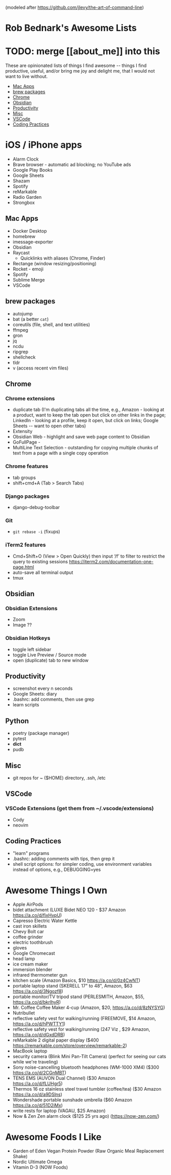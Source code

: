 (modeled after https://github.com/jlevy/the-art-of-command-line)
# Rob Bednark's Awesome Lists

# TODO: merge [[about_me]] into this

These are opinionated lists of things I find awesome -- things I find productive, useful, and/or bring me joy and delight me, that I would not want to live without.

- [Mac Apps](#mac-apps)
- [brew packages](#brew-packages)
- [Chrome](#chrome)
- [Obsidian](#obsidian)
- [Productivity](#productivity)
- [Misc](#misc)
- [VSCode](#vscode)
- [Coding Practices](#coding-practices)

# iOS / iPhone apps
- Alarm Clock 
- Brave browser - automatic ad blocking; no YouTube ads
- Google Play Books
- Google Sheets
- Shazam
- Spotify
- reMarkable
- Radio Garden
- Strongbox

## Mac Apps
- Docker Desktop
- homebrew
- imessage-exporter
- Obsidian
- Raycast
    - Quicklinks with aliases (Chrome, Finder)
- Rectange (window resizing/positioning)
- Rocket - emoji
- Spotify
- Sublime Merge
- VSCode

## brew packages
- autojump 
- bat (a better `cat`)
- coreutils (file, shell, and text utilities)
- ffmpeg
- gron
- jq
- ncdu
- ripgrep
- shellcheck
- tldr
- v (access recent vim files)

## Chrome

### Chrome extensions
- duplicate tab (I'm duplicating tabs all the time, e.g., Amazon - looking at a product, want to keep the tab open but click on other links in the page; LinkedIn - looking at a profile, keep it open, but click on links; Google Sheets -- want to open other tabs)
- Extensity
- Obsidian Web - highlight and save web page content to Obsidian
- GoFullPage - 
- MultiLine Text Selection - outstanding for copying multiple chunks of text from a page with a single copy operation

### Chrome features
- tab groups
- shift+cmd+A (Tab > Search Tabs)

### Django packages
- django-debug-toolbar
### Git
- `git rebase -i` (fixups)

### iTerm2 features
- Cmd+Shift+O (View > Open Quickly) then input ‘/f’ to filter to restrict the query to existing sessions  https://iterm2.com/documentation-one-page.html
- auto-save all terminal output
- tmux

## Obsidian

### Obsidian Extensions
- Zoom
- Image ??

### Obsidian Hotkeys
- toggle left sidebar
- toggle Live Preview / Source mode
- open (duplicate) tab to new window

## Productivity
- screenshot every n seconds 
- Google Sheets: diary
- .bashrc: add comments, then use grep
- learn scripts

## Python
- poetry (package manager)
- pytest
- __dict__
- pudb

## Misc
- git repos for ~ ($HOME) directory, .ssh, /etc

## VSCode
### VSCode Extensions  (get them from ~/.vscode/extensions)
- Cody
- neovim

## Coding Practices
- "learn" programs
- .bashrc: adding comments with tips, then grep it
- shell script options: for simpler coding, use environment variables instead of options, e.g., DEBUGGING=yes 

# Awesome Things I Own
- Apple AirPods
- bidet attachment (LUXE Bidet NEO 120 - $37 Amazon https://a.co/d/fixHvpU)
- Capresso Electric Water Kettle
- cast iron skillets
- Chevy Bolt car
- coffee grinder
- electric toothbrush
- gloves
- Google Chromecast
- head lamp
- ice cream maker
- immersion blender
- infrared thermometer gun
- kitchen scale (Amazon Basics, $10 https://a.co/d/0z4CwNT)
- portable laptop stand (SKERELL 17" to 48", Amazon, $63  https://a.co/d/3Ngozf8)
- portable monitor/TV tripod stand (PERLESMITH, Amazon, $55, https://a.co/d/bkrlhyR)
- Mr. Coffee Coffee Maker 4-cup (Amazon, $20, https://a.co/d/8zNYSYG)
- Nutribullet
- reflective safety vest for walking/running (FREEMOVE, $14 Amazon, https://a.co/d/hPWTTY1)
- reflective safety vest for walking/running (247 Viz , $29 Amazon, https://a.co/d/dGxdDRB)
- reMarkable 2 digital paper display ($400 https://remarkable.com/store/overview/remarkable-2)
- MacBook laptop
- security camera (Blink Mini Pan-Tilt Camera) (perfect for seeing our cats while we're traveling)
- Sony noise-cancelling bluetooth headphones (WM-1000 XM4) ($300 https://a.co/d/2CGnMBT)
- TENS EMS (AUVON Dual Channel) ($30 Amazon https://a.co/d/fLUHgr5)
- Thermos 16 oz stainless steel travel tumbler (coffee/tea) ($30 Amazon https://a.co/d/a9DSlns)
- Wondershade portable sunshade umbrella ($60 Amazon https://a.co/d/51D2iMx)
- write rests for laptop (VAGAU, $25 Amazon)
- Now & Zen Zen alarm clock ($125 25 yrs ago) (https://now-zen.com/)

# Awesome Foods I Like
- Garden of Eden Vegan Protein Powder (Raw Organic Meal Replacement Shake)
- Nordic Ultimate Omega
- Vitamin D-3 (NOW Foods)

